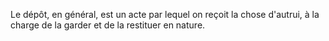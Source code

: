   
 Le dépôt, en général, est un acte par lequel on reçoit la chose d'autrui, à la charge de la garder et de la restituer en nature.  

  
